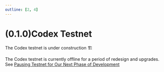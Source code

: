 ```yaml
---
outline: [2, 4]
---
```

# (0.1.0)Codex Testnet

The Codex testnet is under construction :building_construction:

The Codex testnet is currently offline for a period of redesign and upgrades.
See [Pausing Testnet for Our Next Phase of Development](https://blog.codex.storage/codex-august-updates-2/)
